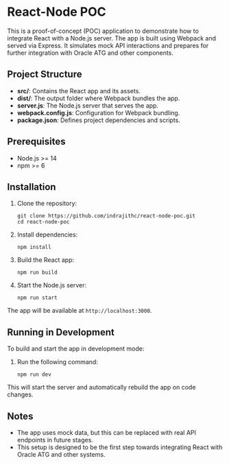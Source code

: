 # React-Node POC

This is a proof-of-concept (POC) application to demonstrate how to integrate React with a Node.js server. The app is built using Webpack and served via Express. It simulates mock API interactions and prepares for further integration with Oracle ATG and other components.

## Project Structure

- **src/**: Contains the React app and its assets.
- **dist/**: The output folder where Webpack bundles the app.
- **server.js**: The Node.js server that serves the app.
- **webpack.config.js**: Configuration for Webpack bundling.
- **package.json**: Defines project dependencies and scripts.

## Prerequisites

- Node.js >= 14
- npm >= 6

## Installation

1. Clone the repository:

   ```
   git clone https://github.com/indrajithc/react-node-poc.git
   cd react-node-poc
   ```

2. Install dependencies:

   ```
   npm install
   ```

3. Build the React app:

   ```
   npm run build
   ```

4. Start the Node.js server:

   ```
   npm run start
   ```

The app will be available at `http://localhost:3000`.

## Running in Development

To build and start the app in development mode:

1. Run the following command:

   ```
   npm run dev
   ```

This will start the server and automatically rebuild the app on code changes.

## Notes

- The app uses mock data, but this can be replaced with real API endpoints in future stages.
- This setup is designed to be the first step towards integrating React with Oracle ATG and other systems.
